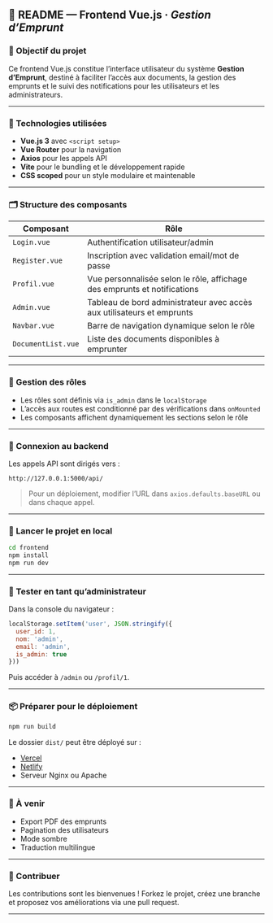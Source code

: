 
## 📘 README — Frontend Vue.js · *Gestion d’Emprunt*

### 🎯 Objectif du projet

Ce frontend Vue.js constitue l’interface utilisateur du système **Gestion d’Emprunt**, destiné à faciliter l’accès aux documents, la gestion des emprunts et le suivi des notifications pour les utilisateurs et les administrateurs.

---

### 🧩 Technologies utilisées

- **Vue.js 3** avec `<script setup>`
- **Vue Router** pour la navigation
- **Axios** pour les appels API
- **Vite** pour le bundling et le développement rapide
- **CSS scoped** pour un style modulaire et maintenable

---

### 🗂️ Structure des composants

| Composant        | Rôle                                                                 |
|------------------|----------------------------------------------------------------------|
| `Login.vue`      | Authentification utilisateur/admin                                   |
| `Register.vue`   | Inscription avec validation email/mot de passe                       |
| `Profil.vue`     | Vue personnalisée selon le rôle, affichage des emprunts et notifications |
| `Admin.vue`      | Tableau de bord administrateur avec accès aux utilisateurs et emprunts |
| `Navbar.vue`     | Barre de navigation dynamique selon le rôle                          |
| `DocumentList.vue` | Liste des documents disponibles à emprunter                        |

---

### 🔐 Gestion des rôles

- Les rôles sont définis via `is_admin` dans le `localStorage`
- L’accès aux routes est conditionné par des vérifications dans `onMounted`
- Les composants affichent dynamiquement les sections selon le rôle

---

### 🔗 Connexion au backend

Les appels API sont dirigés vers :

```
http://127.0.0.1:5000/api/
```

> Pour un déploiement, modifier l’URL dans `axios.defaults.baseURL` ou dans chaque appel.

---

### 🚀 Lancer le projet en local

```bash
cd frontend
npm install
npm run dev
```

---

### 🧪 Tester en tant qu’administrateur

Dans la console du navigateur :

```js
localStorage.setItem('user', JSON.stringify({
  user_id: 1,
  nom: 'admin',
  email: 'admin',
  is_admin: true
}))
```

Puis accéder à `/admin` ou `/profil/1`.

---

### 📦 Préparer pour le déploiement

```bash
npm run build
```

Le dossier `dist/` peut être déployé sur :
- [Vercel](https://vercel.com)
- [Netlify](https://netlify.com)
- Serveur Nginx ou Apache

---

### 📄 À venir

- Export PDF des emprunts
- Pagination des utilisateurs
- Mode sombre
- Traduction multilingue

---

### 🤝 Contribuer

Les contributions sont les bienvenues ! Forkez le projet, créez une branche et proposez vos améliorations via une pull request.

---

